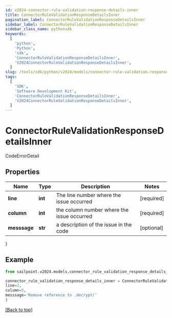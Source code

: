 ```yaml
---
id: v2024-connector-rule-validation-response-details-inner
title: ConnectorRuleValidationResponseDetailsInner
pagination_label: ConnectorRuleValidationResponseDetailsInner
sidebar_label: ConnectorRuleValidationResponseDetailsInner
sidebar_class_name: pythonsdk
keywords:
  [
    'python',
    'Python',
    'sdk',
    'ConnectorRuleValidationResponseDetailsInner',
    'V2024ConnectorRuleValidationResponseDetailsInner',
  ]
slug: /tools/sdk/python/v2024/models/connector-rule-validation-response-details-inner
tags:
  [
    'SDK',
    'Software Development Kit',
    'ConnectorRuleValidationResponseDetailsInner',
    'V2024ConnectorRuleValidationResponseDetailsInner',
  ]
---
```


# ConnectorRuleValidationResponseDetailsInner

CodeErrorDetail

## Properties

| Name | Type | Description | Notes |
| --- | --- | --- | --- |
| **line** | **int** | The line number where the issue occurred | [required] |
| **column** | **int** | the column number where the issue occurred | [required] |
| **messsage** | **str** | a description of the issue in the code | [optional] |

}

## Example

```python
from sailpoint.v2024.models.connector_rule_validation_response_details_inner import ConnectorRuleValidationResponseDetailsInner

connector_rule_validation_response_details_inner = ConnectorRuleValidationResponseDetailsInner(
line=2,
column=5,
messsage='Remove reference to .decrypt('
)

```

[[Back to top]](#)
